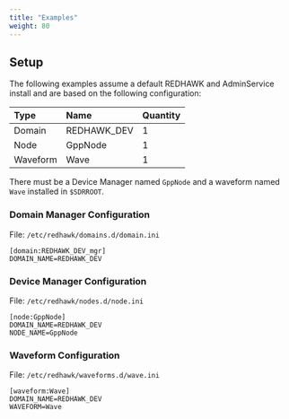 ```yaml
---
title: "Examples"
weight: 80
---
```


## Setup
The following examples assume a default REDHAWK and AdminService install and are based on the following configuration:

| Type     | Name        | Quantity |
| :------- | :---------- | :------- |
| Domain   | REDHAWK_DEV | 1        |
| Node     | GppNode     | 1        |
| Waveform | Wave        | 1        |

There must be a Device Manager named `GppNode` and a waveform named `Wave` installed in `$SDRROOT`.

### Domain Manager Configuration
File: `/etc/redhawk/domains.d/domain.ini`
```
[domain:REDHAWK_DEV_mgr]
DOMAIN_NAME=REDHAWK_DEV
```

### Device Manager Configuration
File: `/etc/redhawk/nodes.d/node.ini`
```
[node:GppNode]
DOMAIN_NAME=REDHAWK_DEV
NODE_NAME=GppNode
```

### Waveform Configuration
File: `/etc/redhawk/waveforms.d/wave.ini`
```
[waveform:Wave]
DOMAIN_NAME=REDHAWK_DEV
WAVEFORM=Wave
```
